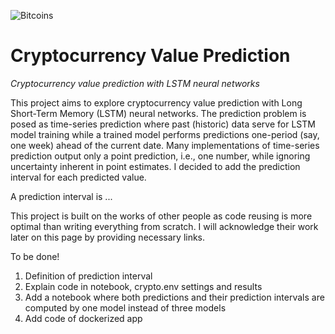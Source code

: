 ![Bitcoins](https://cdn.pixabay.com/photo/2017/01/25/12/31/bitcoin-2007769__340.jpg)

# Cryptocurrency Value Prediction
*Cryptocurrency value prediction with LSTM neural networks*
 
This project aims to explore cryptocurrency value prediction with Long Short-Term Memory (LSTM) neural networks. The prediction problem is posed as time-series prediction where past (historic) data serve for LSTM model training while a trained model performs predictions one-period (say, one week) ahead of the current date. Many implementations of time-series prediction output only a point prediction, i.e., one number, while ignoring uncertainty inherent in point estimates. I decided to add the prediction interval for each predicted value. 

A prediction interval is ... 

This project is built on the works of other people as code reusing is more optimal than writing everything from scratch. I will acknowledge their work later on this page by providing necessary links.

To be done!
1. Definition of prediction interval
2. Explain code in notebook, crypto.env settings and results
3. Add a notebook where both predictions and their prediction intervals are computed by one model instead of three models
4. Add code of dockerized app 
